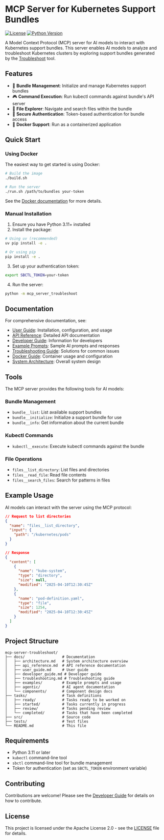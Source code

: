 # MCP Server for Kubernetes Support Bundles

[![License](https://img.shields.io/badge/License-Apache%202.0-blue.svg)](LICENSE)
[![Python Version](https://img.shields.io/badge/python-3.11%2B-blue)](https://www.python.org/downloads/)

A Model Context Protocol (MCP) server for AI models to interact with Kubernetes support bundles. This server enables AI models to analyze and troubleshoot Kubernetes clusters by exploring support bundles generated by the [Troubleshoot](https://troubleshoot.sh/) tool.

## Features

- 🚀 **Bundle Management**: Initialize and manage Kubernetes support bundles
- 🎮 **Command Execution**: Run kubectl commands against bundle's API server
- 📁 **File Explorer**: Navigate and search files within the bundle
- 🔐 **Secure Authentication**: Token-based authentication for bundle access
- 🐳 **Docker Support**: Run as a containerized application

## Quick Start

### Using Docker

The easiest way to get started is using Docker:

```bash
# Build the image
./build.sh

# Run the server
./run.sh /path/to/bundles your-token
```

See the [Docker documentation](DOCKER.md) for more details.

### Manual Installation

1. Ensure you have Python 3.11+ installed
2. Install the package:

```bash
# Using uv (recommended)
uv pip install -e .

# Or using pip
pip install -e .
```

3. Set up your authentication token:

```bash
export SBCTL_TOKEN=your-token
```

4. Run the server:

```bash
python -m mcp_server_troubleshoot
```

## Documentation

For comprehensive documentation, see:

- [User Guide](docs/user_guide.md): Installation, configuration, and usage
- [API Reference](docs/api_reference.md): Detailed API documentation
- [Developer Guide](docs/developer_guide.md): Information for developers
- [Example Prompts](docs/examples/prompt_examples.md): Sample AI prompts and responses
- [Troubleshooting Guide](docs/troubleshooting.md): Solutions for common issues
- [Docker Guide](DOCKER.md): Container usage and configuration
- [System Architecture](docs/architecture.md): Overall system design

## Tools

The MCP server provides the following tools for AI models:

### Bundle Management

- `bundle__list`: List available support bundles
- `bundle__initialize`: Initialize a support bundle for use
- `bundle__info`: Get information about the current bundle

### Kubectl Commands

- `kubectl__execute`: Execute kubectl commands against the bundle

### File Operations

- `files__list_directory`: List files and directories
- `files__read_file`: Read file contents
- `files__search_files`: Search for patterns in files

## Example Usage

AI models can interact with the server using the MCP protocol:

```json
// Request to list directories
{
  "name": "files__list_directory",
  "input": {
    "path": "/kubernetes/pods"
  }
}

// Response
{
  "content": [
    {
      "name": "kube-system",
      "type": "directory",
      "size": null,
      "modified": "2025-04-10T12:30:45Z"
    },
    {
      "name": "pod-definition.yaml",
      "type": "file",
      "size": 1254,
      "modified": "2025-04-10T12:30:45Z"
    }
  ]
}
```

## Project Structure

```
mcp-server-troubleshoot/
├── docs/                 # Documentation
│   ├── architecture.md   # System architecture overview
│   ├── api_reference.md  # API reference documentation
│   ├── user_guide.md     # User guide
│   ├── developer_guide.md # Developer guide
│   ├── troubleshooting.md # Troubleshooting guide
│   ├── examples/         # Example prompts and usage
│   ├── agentic/          # AI agent documentation
│   └── components/       # Component design docs
├── tasks/                # Task definitions
│   ├── ready/            # Tasks ready to be worked on
│   ├── started/          # Tasks currently in progress
│   ├── review/           # Tasks pending review
│   └── completed/        # Tasks that have been completed
├── src/                  # Source code
├── tests/                # Test files
└── README.md             # This file
```

## Requirements

- Python 3.11 or later
- `kubectl` command-line tool
- `sbctl` command-line tool for bundle management
- Token for authentication (set as `SBCTL_TOKEN` environment variable)

## Contributing

Contributions are welcome! Please see the [Developer Guide](docs/developer_guide.md) for details on how to contribute.

## License

This project is licensed under the Apache License 2.0 - see the [LICENSE](LICENSE) file for details.